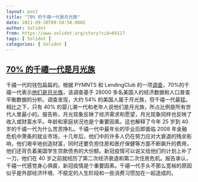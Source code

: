```yaml
---
layout: post
title: "70% 的千禧一代是月光族"
date: 2021-09-30T09:50:58.000Z
author: Solidot
from: https://www.solidot.org/story?sid=69117
tags: [ Solidot ]
categories: [ Solidot ]
---
```

<!--1632995458000-->
[70% 的千禧一代是月光族](https://www.solidot.org/story?sid=69117)
------

<div>
千禧一代的钱包扁扁的。根据 PYMNTS 和 LendingClub 的一项<a href="https://www.pymnts.com/study/paycheck-to-paycheck-consumer-finances-american-households/">调查</a>，70%的千禧一代表示<a href="https://www.businessinsider.com/broke-millennials-living-paycheck-economic-crisis-savings-spending-survey-2021-6">他们是月光族</a>，该调查基于 28000 多名美国人的经济数据和人口普查平衡数据的分析。调查发现，大约 54% 的美国人属于月光族，但千禧一代最猛。相比之下，只有 40% 的婴儿潮一代和老年人说他们是月光族，所占比例是所有世代人里最小的。报告称，月光现象反映了经济需求和愿望，月光现象同样也反映了收入或财富水平。年龄和家庭状况也是个重要因素。这也解释了今年 25 岁到 40 岁的千禧一代为什么苦苦挣扎。千禧一代中最年长的毕业后即面临 2008 年金融危机中萧条的就业市场，十几年后，他们中的许多人仍在努力应对大衰退的残余影响，他们艰辛地创造财富，同时还要负担住房和医疗保健等方面不断飙升的费用，他们还背负着美国学生贷款债务的大份额。新冠疫情可以说又给他们的计划上补了一刀，他们在 40 岁之前就经历了第二次经济衰退和第二次住房危机。报告承认，千禧一代感觉身心俱疲，新冠疫情是个重要因素。千禧一代手头不那么宽裕的原因似乎是外部经济环境、不稳定的人生阶段和一些消费习惯加在一起造成的。
</div>
